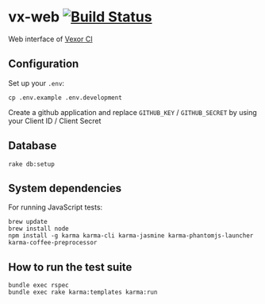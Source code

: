# vx-web [![Build Status](https://travis-ci.org/vexor/vx-web.png)](https://travis-ci.org/vexor/vx-web)

Web interface of [Vexor CI](http://vexor.io/)

## Configuration

Set up your `.env`:

    cp .env.example .env.development

Create a github application and replace `GITHUB_KEY` / `GITHUB_SECRET` by using your Client ID / Client Secret

## Database

    rake db:setup

## System dependencies

For running JavaScript tests:

    brew update
    brew install node
    npm install -g karma karma-cli karma-jasmine karma-phantomjs-launcher karma-coffee-preprocessor

## How to run the test suite

    bundle exec rspec
    bundle exec rake karma:templates karma:run
